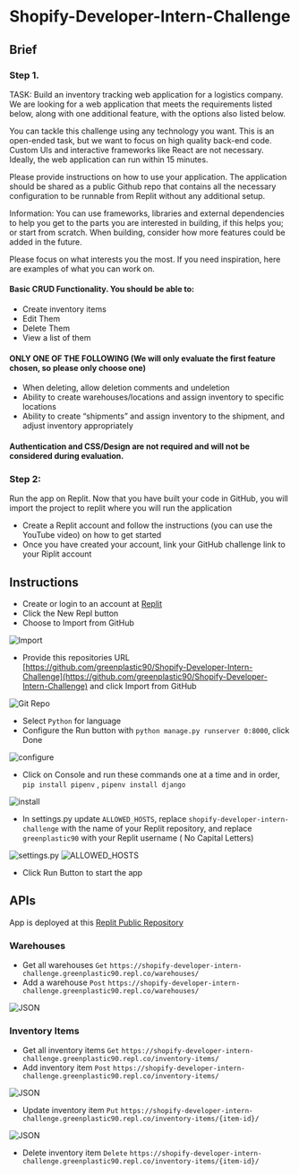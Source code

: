 # Shopify-Developer-Intern-Challenge

## Brief

### Step 1.

TASK: Build an inventory tracking web application for a logistics company. We are looking for a web application that meets the requirements listed below, along with one additional feature, with the options also listed below. 

You can tackle this challenge using any technology you want. This is an open-ended task, but we want to focus on high quality back-end code. Custom UIs and interactive frameworks like React are not necessary. Ideally, the web application can run within 15 minutes.

Please provide instructions on how to use your application. The application should be shared as a public Github repo that contains all the necessary configuration to be runnable from Replit without any additional setup.

Information: You can use frameworks, libraries and external dependencies to help you get to the parts you are interested in building, if this helps you; or start from scratch. When building, consider how more features could be added in the future. 

Please focus on what interests you the most. If you need inspiration, here are examples of what you can work on.


#### Basic CRUD Functionality. You should be able to:

- Create inventory items
- Edit Them
- Delete Them
- View a list of them

#### ONLY ONE OF THE FOLLOWING (We will only evaluate the first feature chosen, so please only choose one)

- When deleting, allow deletion comments and undeletion
- Ability to create warehouses/locations and assign inventory to specific locations
- Ability to create “shipments” and assign inventory to the shipment, and adjust inventory appropriately

#### Authentication and CSS/Design are not required and will not be considered during evaluation.

### Step 2: 

Run the app on Replit. Now that you have built your code in GitHub, you will import the project to replit where you will run the application
 
- Create a Replit account and follow the instructions (you can use the YouTube video) on how to get started
- Once you have created your account, link your GitHub challenge link to your Riplit account

## Instructions

- Create or login to an account at [Replit](https://replit.com)
- Click the New Repl button
- Choose to Import from GitHub

![Import](https://i.imgur.com/AjxK3oK.png)

- Provide this repositories URL [https://github.com/greenplastic90/Shopify-Developer-Intern-Challenge](https://github.com/greenplastic90/Shopify-Developer-Intern-Challenge) and click Import from GitHub

![Git Repo](https://i.imgur.com/F0lXHol.png)

- Select `Python` for language
- Configure the Run button with `python manage.py runserver 0:8000`, click Done

![configure](https://i.imgur.com/56LPRcw.png)

- Click on Console and run these commands one at a time and in order, `pip install pipenv` , `pipenv install django`

![install](https://i.imgur.com/H0zAjkR.png)

- In settings.py update `ALLOWED_HOSTS`, replace `shopify-developer-intern-challenge` with the name of your Replit repository, and replace `greenplastic90` with your Replit username ( No Capital Letters)

![settings.py](https://i.imgur.com/nG5mJ6w.png)
![ALLOWED_HOSTS](https://i.imgur.com/907aeFm.png)
- Click Run Button to start the app

## APIs

App is deployed at this [Replit Public Repository](https://replit.com/@greenplastic90/Shopify-Developer-Intern-Challenge#.replit)

### Warehouses
- Get all warehouses `Get` `https://shopify-developer-intern-challenge.greenplastic90.repl.co/warehouses/`
- Add a warehouse `Post` `https://shopify-developer-intern-challenge.greenplastic90.repl.co/warehouses/`

![JSON](https://i.imgur.com/HRF7Fwo.png)

### Inventory Items
- Get all inventory items `Get` `https://shopify-developer-intern-challenge.greenplastic90.repl.co/inventory-items/`
- Add inventory item `Post` `https://shopify-developer-intern-challenge.greenplastic90.repl.co/inventory-items/`

![JSON](https://i.imgur.com/vzChjQe.png)

- Update inventory item `Put` `https://shopify-developer-intern-challenge.greenplastic90.repl.co/inventory-items/{item-id}/`

![JSON](https://i.imgur.com/INuSx7d.png)

- Delete inventory item `Delete` `https://shopify-developer-intern-challenge.greenplastic90.repl.co/inventory-items/{item-id}/`

